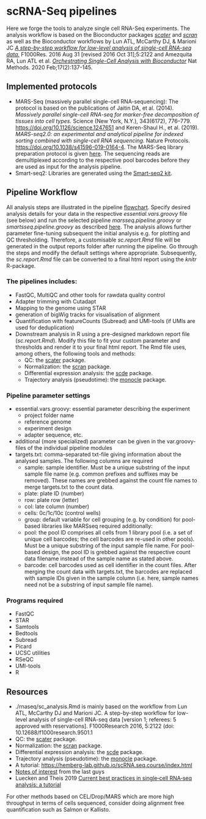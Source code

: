 # scRNA-Seq pipelines

Here we forge the tools to analyze single cell RNA-Seq experiments. The analysis workflow is based on the Bioconductor packages [*scater*](https://bioconductor.org/packages/devel/bioc/vignettes/scater/inst/doc/overview.html) and [*scran*](https://bioconductor.org/packages/devel/bioc/vignettes/scran/inst/doc/scran.html) as well as the Bioconductor workflows by Lun ATL, McCarthy DJ, & Marioni JC [*A step-by-step workflow for low-level analysis of single-cell RNA-seq data.*](http://doi.org/10.12688/f1000research.9501.1) F1000Res. 2016 Aug 31 [revised 2016 Oct 31];5:2122 and Amezquita RA, Lun ATL et al. [*Orchestrating Single-Cell Analysis with Bioconductor*](https://osca.bioconductor.org/index.html) Nat Methods. 2020 Feb;17(2):137-145.

## Implemented protocols
 - MARS-Seq (massively parallel single-cell RNA-sequencing): The protocol is based on the publications of Jaitin DA, et al. (2014). *Massively parallel single-cell RNA-seq for marker-free decomposition of tissues into cell types.* Science (New York, N.Y.), 343(6172), 776–779. https://doi.org/10.1126/science.1247651 and Keren-Shaul H., et al. (2019). *MARS-seq2.0: an experimental and analytical pipeline for indexed sorting combined with single-cell RNA sequencing.* Nature Protocols. https://doi.org/10.1038/s41596-019-0164-4. The MARS-Seq library preparation protocol is given [here](https://github.com/imbforge/NGSpipe2go/blob/master/resources/MARS-Seq_protocol_Step-by-Step_MML.pdf). The sequencing reads are demultiplexed according to the respective pool barcodes before they are used as input for the analysis pipeline.  
- Smart-seq2: Libraries are generated using the [Smart-seq2 kit](http://www.nature.com/nmeth/journal/v10/n11/full/nmeth.2639.html). 

## Pipeline Workflow
All analysis steps are illustrated in the pipeline [flowchart](https://www.draw.io/?lightbox=1&highlight=0000ff&edit=_blank&layers=1&nav=1&title=scRNA-Seq#R7R3ZcpvK8mtUlTxIxSIh6dF2oiyVODm2Uzk5LykEI4kYAWGxrXz9nZ6FdUBIQoDjm%2BTeIwYYZqZ7eu%2BegXq1fXrn697ms2sie6BI5tNAfTNQFFmdTPB%2FoGVHW6bKjDasfctkDyUNt9YfxBol1hpZJgoyD4aua4eWl200XMdBRphp033ffcw%2BtnLt7Fc9fY0KDbeGbhdbv1tmuGGtsjZPbrxH1nrDPj1TpvTGUjfu174bOex7jusgemer827YHIONbrqPqSb17UC98l03pL%2B2T1fIhmXlK0bfW5TcjYfsIyes88J76eNqcz0L7YfNzfL6%2Fe3i55%2F3Qw6AB92O2FoMFM3GHV6a1gOsrm2tHXJD%2Bx3BUC99sgzxJf61Zv8lry39fAseEumLt5LFCHd87Tfh1sa%2FZHzP1pfIvoyX9Mq1XZ88pC7IH%2FxIEPrufQwkvIiXK9cJGUbJGoxbDzbIZD2SfuKrlWXbqU4R%2BRN3yu8QGKqXhru1DHwp4d9rWw8C9juGo0T6D%2FXQcmGFhnMpnl4aKgxQD8gP0VOqiUHpHXK3KPR3%2BBF2dzbR6CtsMw1nDAsfU6g5ZW2bFFaOJZVtCbYd1nHfCV7gHww1xGjyYFz%2Fc%2Fs9%2Bhi9%2BfPf3Ye7xY%2Fg4b%2Bh%2FKLx5K0Gf8vwZO3rpoWhfQz6NIAtykzKYEtMU1PYMpYE2KLxB0%2FBlj%2Ffwzd30r%2F%2FfVzcvPW3snn3bvdhOJELwEMmprfs0vXDjbt2Hd1%2Bm7SmIAALkzzzyXU9BpZfKAx3DIR6FLq4KYUU6MkK%2F4XXRxN29SN1580T65lc7PiFg%2Bebegkuf6TvJa%2BRq%2BQ98wLYDr40ALYAaWhcWDYfThEBMwhXCvnAjXwDVexFtsdD3V%2BjsOo59iAsfSUi%2BcjGNOwhywpFSEFexfPWd6kHPNdywiDV81doSPBzPJtk8VMZZ9lU7vnJbFb1PP5BR5CgZzyVWhj75e7L%2Fa%2FN7Ofvf%2B9CZfHz%2BrusLYez54KwRaw6PyKNZ00j0km8SN3DiRIgctYDlH8YEDBc4AdkzXsq50vwcK1exsJerpTBxeVWtxwAiuUh28LcADdeptkc%2FcY%2Bflh7JJXzCTzdybfpwAp8tMr0uglDkLYvADrKYm2FmMuOfNsbORg7lIW1Xa5cjCn45%2FW7W5iasnbxxRD%2Fb2m7S%2BDe6AH0ggWfN6YKi8C4ub4I0G%2F4udX9EP8c8fsjzL7dh1167JLBWGXSiFF%2BGPqRY%2Bgh3m2FeVb0Gq%2FrIlkAKfUvhocuEEVE61YCurzg0gU2VvbSDbwxYILGwV3e6UnQbh6sYvLQCJEZEmJshfoSv50iM1j%2FRivLsYhCokivlnDndaXA%2Fezmbbu6GRBeE3jIINwGa%2BEwUdC5XTOyAQ2f%2F%2FwQxnIntHRgh7pjxpMbwrStFRY4CdPXMU9F%2FlETbgAHn5ARhbDeKRwsGUm5MncGHUgTqEBc20mrQPK4ARVILDMJhJTcEmBF0IOfWFH0sMoIk6cCI5fuZrwhtjyNhctVKSXVXkO5sGSKYMV422E6Q0HIHypZpWCa7cBdrQJgQjkgHCboiw0Zky4lff77R0bq36eaDtKKaaKnlqimTWoIslJX12xJQ%2FgWIP%2FL8heYgDGpBCtQPQ1g6T4BRbOcNaVpS9c3kT%2FEzSAaEEmBIT6heBLG8kl8J23jvSCihIrG8Dd%2BwtNNM%2B5b6Z8kRuEXjMKnjEHucOkr29FJEpeAI3GBpgi%2FcuDkmRXaZmeIUQdL8gaBTqpDqfBUDMPUU0o5IMOla%2B4KjQURKzRjPUXfejYaVAljycPF13mLxRsMSu14t5KDRYFUX1at%2FqGxOOaKWSx133DN5qcR9yu98tHvyPIB%2BzBwcf%2FS54ub2%2BEtIHL57GoO5OD5eq5rNz5Z2qn04U3ldF93Ml9MnxuELuuOTdWJtkvkdzIvsNU2PivSqfTKxry%2Fo2kZTWInnxbuNNo6HQOMEO7m5iZhfWkhk%2F%2BDn9IrA%2FMNn2zDR%2FhSJ3MEocJrbo6sOwn8EWtni5ywi0mNRqPmpqQ7IDW64QZ0XMnUQ%2F1cU4JGEUsn0hMRS9KabLWOoaSEX6aUpPQNUMksQ7cvmMc0BCXikvtPbbSCz7j4qZVNHEwr4lNKqxOPGytEt1iqgR4ffd2Lx3WaFq1kdDJ5pglUQpFOKM8PFuTxZUqWP0CBUzp11Tw3BY6D9NkocJ5Q%2FN%2Fi4VsOlfAlL9HZaPuQ7CC4p6XuYaQPh2xXXRAZ36GWsrJ4BN7wNTGnigxsy1pUx8u3bQpPHTVVSh7g5kysZl6mNK9ulM3Ycjl60P2gEaN%2FWZcnKaAFEJ0HIHkhy3cfLKLopC28IkSrZG%2BXsUH4Gr%2BYWRZmoyj9Ln0N5iq0JEuvXC8cHS4PpZZzL4dUqjnkqbyQKfyfyOuNxdlkueNYntbjjvIRQVnHc0eRc7xVuzP%2FYG8Nz%2BMsGM9geBZGmMjqy5Nbmgp4qh3xpPVEiollhIUehP9cEZJcR4D4HWHSF%2B6IDs7VU3cFA9YfybCJbxAGi%2Fnu%2FYB50nL8fBMtR3hvV%2FByxse3eHBA8Rex2xQeA88dvvHbGNHmmNvupeoUTqVUXUR3cpQ%2BS7hVrYS%2Bk0hO1rGURfgGCP1EygWgjYuUXtYEJEo73JlYh9ALQyy5ylVCTpC9dB9boCRKNSk5H0kY1yQJE6lpknBkEGTWQT3WpBxWnBbUKMSReDVfNo40DPpiwKqcg62a82ZTJGVvJUA%2FFYfU6bRRHBKKLT1yl%2B%2FBozKxRe1MbKlLo8Z9CdTO0ygljV%2F78XE8OT8%2Bys8mtaDRSO3aqNSWBFyAlqb52q%2FVxtve6xvVfHKt%2B2t1qPWHehzKhFoAljrvxb6fqrl9n%2BUr%2B59vOEHj9uHi8Z186%2F78cjn%2F8k19%2BrrZ3g97pD3%2FvXxo2gt8PJUPTWYn8aHauv3t3cVNbc3%2BBqvuxGjseRBkdE4dPsm3wBA%2FXIkfpyBzTiW%2B4QjguZxFmo6VdvHaMmk6ZZ0lfhMa3CR9TfwpOVoHvqzUQjNXVtYQAguZdy1vLdMkpDAHk6Tlhq2EOijJbiUJzsQBTskU2714WJNL%2FA%2Bv3hUw1wke5hW%2BlpNr%2FA8e98Mr18Fd6xYBLsII%2B4iCcFBMyG0ADdQZfDxrvSnggdBMr44PxoN6MtALlVi1ukyncQPNacmFWmGL1ncPkkQJ5iSUjnBFf4lCLwK2A%2FUrYINfFJgOvvnbqGI53fmeY7%2BiG0%2FDIhyJxTUm467jPzw9YCZNXnj%2B%2F0LfWjbg%2B3tkPyDoddBGZM2Uc6MKk7KQKh3BnWri%2BbRneC4VUN1HQWSHQT%2BR3cAEOo3i4DS3gELbOwJWDFVFirYWVLGh6WpE%2FjPR0Iw8G%2BMdPF2dmtdqfMKL35Iaz3XZuyUPD3aruSVnvd%2BStrvu6X7EIxvyvWi4to0l81RIPdIN2I%2BcQ%2FULwc%2BAzBO1Rf4ilnqVLqXerkx%2FXJjdK%2FXOO7PTVo67N6SnKPX6CFTJnlKfVsMumUixiFdkEWwsZ%2FczMHxHD9Dvn%2FQGVu5%2FhiTRaBEYI9o2utmap0Vi5rsqDbDMByv2eXHII%2FjGaINsD%2FnB6ObkRRJ2WViYfsWqfsXjxUQv3mywJX0wQqYrTBAmO0qNOI4O%2Feya1gpoFsEM8mAiChtREEJXmr4FRuosAyrHJZGnwLlpoYMQ40ewwcQgoLROkRyETJRGN1F2Yy%2BYeVvS6nxWj8HLSgMcXlzk7fREjF%2FR1uPPM3NjazGOcf029uGkeNtZnTFn8vUXnXS84h93zk%2FqBaU06B%2BxnBXy0ROmfhbJRavrKjGBGmwptQG7MaEJPFadRkeSmEjbWvo6Q%2BSz%2B1JykznYrTJuKzbyvLGQqtKtW%2BX%2B92P4aG23MlI%2Baab0dbwcXg6nz0XVODayOkN7yvSVHEURAL5xIqNpWa5UiHyj5LBAZIrUapyteKtMzxNCN82hMx9w6bjyocCnhdzVJp1BtASDoYJl1nDnoeAo2klMlKQ2E0nrwaQMZKudh9qhmPk5HE4yJ38FyRxLPQwf597O%2Fjslj63Q26hZp7Yzs%2FGQ45OMcMqzib%2FrQ650bSirPYmT4gSDG31Z2fjSOKnc89q4VWb2k7rMDgyYIi%2BRiCmw3mMNIGXVT9xrZ%2BRn6fq1dCKHMzLtWTKyfEjVRCnWg2iTkYnjwV9gOYimTBHTmvRuJveC3k3lrEljMt8jvOeeH8%2FboXdLfXsFxkRy5ExNamdgwkJqLy2t9Xdr3UaSJx6mwYZ5OEWbPkuKlhfNJ1q3ormQolUndv5fMhceTZCmYcJVbUswr00lLkzz2%2BcPl7Ts4R3esBLkiv%2FOBl6IiEa6Lr1uEh8J7mjAnSdJIUXmu7kh6wMfIGndBLN1k5gEiBn1Rq6MAcqWwW9H0MLTwrIdm0noknEfTqNm7dOo3LlBqwn8HRSPCML3luTvIB91je9o5A%2FsY%2Fh%2BCNtm0lQNk5xIpwhKfHVuzv3rJbr%2BmnOztVEm8tHmXDWLZi2Zc%2FmA%2B2bOXSMHXbrmDouFSm2R0OcKMBMlMbl%2BIFQbeoMPImcNrvU2bLnwSSiOiAejHEyIJ9KgdUJ8BmFxPOtWWBRb%2BP5631ej0mLtzNx%2BWvg0tZ8WPiysHWbcw9hHKtXS0DAeS8%2FKGxUE2cCzrTA8d9pkSv7k8zlc5uwgeTInJVaJmmXiabkIegaZU5O6lTkrTVy9CYAtxt6Hvm7c9zT%2BlVqtYMpskMxC%2F2AFUNEsoEfk9j7VpAFszwfqjQUmprNF4gstHz2qnNB%2FCWFWW0JoWkA4KX6fD%2Fso8nX2gso3CGLnHAN4%2BTvkuJlzSiqkhO7pGpVPSKEHDAG8JZ6I%2B3GdmUQ%2B0n2F9DDyc6fxkW%2Bsw1XbMd2FKO2kDjAL0LZdmowYkCkCTlcVWx4cWQ64weq%2BTcgkSoZIT%2BW60dRSA1RavIOLpSEKC3fewr0xDXm5hXvFKnaPHDIxzzzIISO3yEDngiAacYJgvzLg5uV1H3p%2FplwSaRMnZxFMqlYVXtr5a3RJssUpBuT8LbxT2flb1GOWy3HjKUz3mJXDWUj8GvN2Urs%2FrlNA%2FWk6QTZRJWdq19DxW7vACsg6Iy84%2FbScc53k8%2F%2BBnX5Q0HM492fOSxrE4lCxZpI8E7D22fR0aix0AT7%2F7PH97rs6x6%2Fy02rrqaNd8c54mJ1Yzz44dbLH9cfc4WE9sp7xuIy4lswfy%2FOQ%2BbpqZK3oio6%2BpaG3mIc9gE5IjpWnpj1PZ4dWIibC1M3NbVPXdV1bHt3IIxpBsv7T51EqR4zyWZtKc0q4ILq4ZR2c1%2BPtsRMA6odmEuF7RMaW%2BjYhYi%2FC1J9NWlTnNUtNnq%2FoTqdZXU3Y%2BqdtGvu5Y7KDGpWNhANMp4eFA0xnsxyKnSnhB2qf3LACLHVDAhi0QNag1mkiZWDKc2%2B6j84gqUkCE2oh14fVb4E5HBwGME%2Bjx%2FOJeMp76qfjolm8TU%2F9e%2BnjanM9C%2B2Hzc3y%2Bv3t4uef98NyR30BuYAPCPlc3mY1FrGzT2gNom2CvLS7AjtblrIzVrU5BSRhheV0VAZrKhR6Li3sLMKKLEVvhNNlCYlAVBvLFab%2FUxidEAmKpxwuYX8PUodbxgU5oa8VFUxsolTV8KoctxubWOlZdgvynZXegWPBSvPakY2v9CmOZS0vEqcsvnyFk0ay1iJtKVMxKlWJKgFY56LvkfLuIba%2FMyCXzGsE7cMudrBP89jVptOzEr1frs9TuCzP0BnGbO8L6tap2I4vze9VuRgv1ovT24F16F5qgMXMtWzmz0SQM8EjJDMcRjkTh%2BmyzL1FPRMLN2fa62Wg2wsw2OWRUyz%2FiLBTOxN2HlrxHSTfIR8ZQVHKkyp8DHV6EXfyIcSANNIR54k3grwWBSQfjaF5sUhrAZfLhIfCgDTxiN7QxEli%2F0E0XtGEoxSAd4sCLkh8RTXrL4yxEt9P1%2BjZnhBvnP3K%2FMb1rT94fnr8%2FVjGUJvZJAUlYVzcJMpsXtwkZ7Nq%2F%2FX5wEWbdrow7rratpC2cv%2BY2x%2FvrA9vl7e3T%2B7O3X388eXbsK6Rm5sQuq7ykjtdcpo9VXbv87ymx7mN3OyQCWKQ%2BATHYtQu9eJ6OwKP4B4%2BQU7UoPUZYjmBNXJx4YwW760VgA6iO8iN4JrNiljTYru3IrR8lyPbszN851N9px2XbBSegNrxMXIHEUJ88ZVUSibW64aPRT2eFAqSe6pIZvuhyULAF21izxPwchbwyplcvXUhX%2BkSbh%2F0wjjIjqu0ngv0x0L%2B0KDKuqggXPu2QiqrBlnLMB759u4S8m5hOvu4ZYId9Cqkqbnqm%2BH8wD1Xn72Op2ruUNaxoO6Qohb5qzptwPMgrhspdbu1zn4qa1UVtP26QGd1jIXD7lMd4x6f%2Fn4ayM9zMMnBMU6T3LklMyWNPnufV7STDn%2BvZ5GY9Acdz3K2XV1EElNWpReIlLcLqPuqxeafnyinIFJtO8JVFOqm7oW17Qe8JV2Y0Udb9wGsoKQrYpVluWyspk7ccRflHA02xao4unKUe3bWhHwYndrHKrN8l%2FY41j3EysS2r8Hu8eCklxf2nq1woyoyl%2B67C3wXBazkVjm1CoQeX8ZBJ6nCVwvyR8g508ut5eWzrFqVq7P1VoO%2FgxJnUb5gF2vGVM0yGBtfswMoCUvf6CbBAimrvzUU6jmf5tigKAJxKnD%2FqHzJGwcuZ8yl0UgHxBKStyI732LHns1%2F8m5EcoCS7dL8bohDxzwtQo5BE%2BNYkU6bnj5asfvtQiZX0nIHtIT0d0Xoj%2BfRzmm%2BePbIeILT%2BFcQZl2zVf0X5pSfkkGhwGbBvvvPFSVrmIKT4Rw5uWvX3%2BLP%2F9Ez2YPx2X0SCaGq19UHE3IQV8lKsIR681cUhOSIQZqCXzhjFE97BRuULuuD7lsQSUNSLS3HsEfJEhg7g0SCeRs9QK9rjusNySyV0BNeVJ%2BPjRUJ%2BHp1QcEaDm%2Bv38Zj%2Fvb54msChVpfubKjgMOC%2Bossuh67ZPhBtBx6rhfZvKLPIeu6o8zvPi4ym9Rx46tDh1Cz2wvHAfKE9g7vYJx6Y61IRSkoUkQX3kdBwHEiLq9AyjFAkMKQFGIi3JqNBAi%2Fd%2BgAcGORdOTDCnJc56%2FJAZhP8vpRkTEImb7aRBaA0ELbIzX8SKtQI2e%2FdFApfDzOWl20ec5OW79SeNYw3FalcD7gvlUK%2FxzZoYU5b%2B2suWiLSTZhoTHDRu0diFUzSW6vf6VV5b5A82rtmLJqtjOBfNz1CQpyp7ECXdb8PNRDKFw%2BRtt6U3SlapD9rPj5NZ2l5aysdeQXJNIeGXNo3U7%2BBZDlNz5aZT5QIKGYio982xs5kIFTSkaHCSk1qXa1oAsC7fDYiF4mVTZTySFM608aMdYPQz9yIOTVLE5D3CFfW73Oep9%2FdbMG6HZXHKsJ%2BhY0v0aWW9Bb1VqLJp4vHdv2gpDjMxtZjFxPPUC6OAK%2BpIHqhMC5Xf%2FedokdZ4u1xzXRf1PjFemB5d0e0YCVV8KSggO%2B%2B6q5AeKF0LHYCQyHjYCD3I78TFYbCJgklxor9oMk4F8K9n8EUBQr6sjAYoOftdW5BmjxKQDWmtfr2JYiuptUOY4TwuPtGr%2BIBcGAFT6mDelSyLSWY2JMoAiOf3x2A2poChHYG%2B4RAvxNFjFA5KyKpK5jyUxa3QZnTEw2fde746ISDK48Nf40yVvJCN4TVZSKK6oXNW0ge0csZosM07mVPCl9ec96lcuFpYv43NOX8SVmMWH6cYxgm8%2BuCSr12%2F8B). Specify desired analysis details for your data in the respective *essential.vars.groovy* file (see below) and run the selected pipeline *marsseq.pipeline.groovy* or *smartsseq.pipeline.groovy* as described [here](https://github.com/imbforge/NGSpipe2go/blob/master/README.md). The analysis allows further parameter fine-tuning subsequent the initial analysis e.g. for plotting and QC thresholding. Therefore, a customisable *sc.report.Rmd* file will be generated in the output reports folder after running the pipeline. Go through the steps and modify the default settings where appropriate. Subsequently, the *sc.report.Rmd* file can be converted to a final html report using the *knitr* R-package.

### The pipelines includes:
- FastQC, MultiQC and other tools for rawdata quality control
- Adapter trimming with Cutadapt
- Mapping to the genome using STAR
- generation of bigWig tracks for visualisation of alignment
- Quantification with featureCounts (Subread) and UMI-tools (if UMIs are used for deduplication)
- Downstream analysis in R using a pre-designed markdown report file (*sc.report.Rmd*). Modify this file to fit your custom parameter and thresholds and render it to your final html report. The Rmd file uses, among others, the following tools and methods:
  - QC: the [scater](http://bioconductor.org/packages/release/bioc/html/scater.html) package.
  - Normalization: the [scran](http://bioconductor.org/packages/release/bioc/html/scran.html) package.
  - Differential expression analysis: the [scde](http://bioconductor.org/packages/release/bioc/html/scde.html) package.
  - Trajectory analysis (pseudotime): the [monocle](https://bioconductor.org/packages/release/bioc/html/monocle.html) package.

### Pipeline parameter settings
- essential.vars.groovy: essential parameter describing the experiment 
  - project folder name
  - reference genome
  - experiment design
  - adapter sequence, etc.
- additional (more specialized) parameter can be given in the var.groovy-files of the individual pipeline modules 
- targets.txt: comma-separated txt-file giving information about the analysed samples. The following columns are required 
  - sample: sample identifier. Must be a unique substring of the input sample file name (e.g. common prefixes and suffixes may be removed). These names are grebbed against the count file names to merge targets.txt to the count data.
  - plate: plate ID (number) 
  - row: plate row (letter)
  - col: late column (number)
  - cells: 0c/1c/10c (control wells)
  - group: default variable for cell grouping (e.g. by condition)
  for pool-based libraries like MARSseq required additionally:
  - pool: the pool ID comprises all cells from 1 library pool (i.e. a set of unique cell barcodes; the cell barcodes are re-used in other pools). Must be a unique substring of the input sample file name. For pool-based design, the pool ID is grebbed against the respective count data filename instead of the sample name as stated above.
  - barcode: cell barcodes used as cell identifier in the count files. After merging the count data with targets.txt, the barcodes are replaced with sample IDs given in the sample column (i.e. here, sample names need not be a substring of input sample file name).

### Programs required
- FastQC
- STAR
- Samtools
- Bedtools
- Subread
- Picard
- UCSC utilities
- RSeQC
- UMI-tools
- R

## Resources
- ./rnaseq/sc_analysis.Rmd is mainly based on the workflow from Lun ATL, McCarthy DJ and Marioni JC. A step-by-step workflow for low-level analysis of single-cell RNA-seq data [version 1; referees: 5 approved with reservations]. F1000Research 2016, 5:2122 (doi: 10.12688/f1000research.9501.1
- QC: the [scater](http://bioconductor.org/packages/release/bioc/html/scater.html) package.
- Normalization: the [scran](http://bioconductor.org/packages/release/bioc/html/scran.html) package.
- Differential expression analysis: the [scde](http://bioconductor.org/packages/release/bioc/html/scde.html) package.
- Trajectory analysis (pseudotime): the [monocle](https://bioconductor.org/packages/release/bioc/html/monocle.html) package.
- A tutorial: https://hemberg-lab.github.io/scRNA.seq.course/index.html
- [Notes of interest](https://hemberg-lab.github.io/scRNA.seq.course/ideal-scrnaseq-pipeline-as-of-oct-2017.html) from the last guys
- Luecken and Theis 2019 [Current best practices in single‐cell RNA‐seq analysis: a tutorial](https://www.embopress.org/doi/10.15252/msb.20188746)

For other methods based on CEL/Drop/MARS which are more high throughput in terms of cells sequenced, consider doing alignment free quantification such as Salmon or Kallisto.



